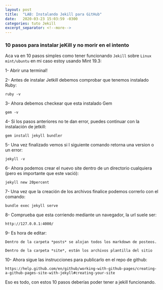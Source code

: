 ```yaml
---
layout: post
title:  "LAB: Instalando Jekill para GitHub"
date:   2020-03-23 15:03:59 -0300
categories: tuto Jekill
excerpt_separator: <!--more-->
---
```


### 10 pasos para instalar jeKill y no morir en el intento
<!--more-->
Aca va en 10 pasos simples como tener funcionando `Jekill` sobre `Linux mint/ubuntu` en mi caso estoy usando Mint 19.3:

  1- Abrir una terminal!

  2- Antes de instalar Jetkill debemos comprobar que tenemos instalado Ruby:

  `ruby -v`

  3- Ahora debemos checkear que esta instalado Gem

  `gem -v`

  4- Si los pasos anteriores no te dan error, puedes continuar con la instalación de jetkill:

  `gem install jekyll bundler`

  5- Una vez finalizado vemos si l siguiente comando retorna una version o un error:

  `jekyll -v`

  6- Ahora podemos crear el nuevo site dentro de un directorio cualquiera (pero es importante que este vació):

  `jekyll new 20percent`
  
  7- Una vez que la creación de los archivos finalice podemos correrlo con el comando:
  
  `bundle exec jekyll serve`
  
  8- Comprueba que esta corriendo mediante un navegador, la url suele ser:
  
  `http://127.0.0.1:4000/`
  
  9- Es hora de editar:
  
  `Dentro de la carpeta *posts* se alojan todos los markdown de posteos.`

  `Dentro de la carpeta *site*, están los archivos plantilla del sitio`
  
  10- Ahora sigue las instrucciones para publicarlo en el repo de github:
  
  `https://help.github.com/en/github/working-with-github-pages/creating-a-github-pages-site-with-jekyll#creating-your-site`

Eso es todo, con estos 10 pasos deberías poder tener a jekill funcionando.